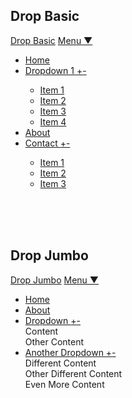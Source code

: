 ## Drop Basic

<nav class="nav-wrap-navbar nav-collapse">
	<a class="logo-navbar" href="#">Drop Basic</a>
	<a class="nav-toggle-navbar" data-nav-toggle="#nav-basic" href="#">Menu &#9660;</a>
	<div class="nav-menu-navbar" id="nav-basic">
		<ul class="nav-navbar">
			<li><a href="#">Home</a></li>
			<li class="dropdown-basic" data-dropdown>
				<a href="FALLBACK-URL.com">
					Dropdown 1 <span class="dropdown-show">+</span><span class="dropdown-hide">-</span>
				</a>
				<div class="dropdown-menu-basic dropdown-right" data-dropdown-menu>
					<ul>
						<li><a href="#">Item 1</a></li>
						<li><a href="#">Item 2</a></li>
						<li><a href="#">Item 3</a></li>
						<li><a href="#">Item 4</a></li>
					</ul>
				</div>
			</li>
			<li><a href="#">About</a></li>
			<li class="dropdown-basic" data-dropdown>
				<a href="url.com">
					Contact <span class="dropdown-show">+</span><span class="dropdown-hide">-</span>
				</a>
				<div class="dropdown-menu-basic dropdown-right" data-dropdown-menu>
					<ul>
						<li><a href="#">Item 1</a></li>
						<li><a href="#">Item 2</a></li>
						<li><a href="#">Item 3</a></li>
					</ul>
				</div>
			</li>
		</ul>
	</div>
</nav>

<br><br><br>

## Drop Jumbo

<nav class="nav-wrap-navbar nav-collapse">
	<a class="logo-navbar" href="#">Drop Jumbo</a>
	<a class="nav-toggle-navbar" data-nav-toggle="#nav-jumbo" href="#">Menu &#9660;</a>
	<div class="nav-menu-navbar" id="nav-jumbo">
		<ul class="nav-navbar">
			<li><a href="#">Home</a></li>
			<li><a href="#">About</a></li>
			<li class="dropdown-jumbo" data-dropdown>
				<a href="url.com">
					Dropdown <span class="dropdown-show">+</span><span class="dropdown-hide">-</span>
				</a>
				<div class="dropdown-menu-jumbo" data-dropdown-menu>
					<div class="container">
						<div class="row">
							<div class="grid-half">
								Content
							</div>
							<div class="grid-half">
								Other Content
							</div>
						</div>
					</div>
				</div>
			</li>
			<li class="dropdown-jumbo" data-dropdown>
				<a href="url.com">
					Another Dropdown <span class="dropdown-show">+</span><span class="dropdown-hide">-</span>
				</a>
				<div class="dropdown-menu-jumbo" data-dropdown-menu>
					<div class="container">
						<div class="row">
							<div class="grid-third">
								Different Content
							</div>
							<div class="grid-third">
								Other Different Content
							</div>
							<div class="grid-third">
								Even More Content
							</div>
						</div>
					</div>
				</div>
			</li>
		</ul>
	</div>
</nav>

<br><br><br>